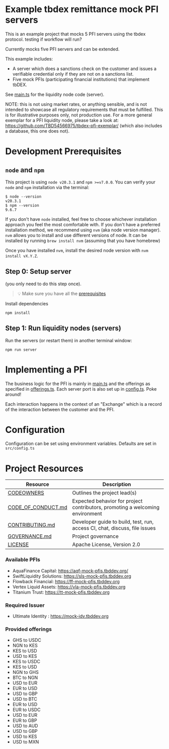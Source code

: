 # Example tbdex remittance mock PFI servers

This is an example project that mocks 5 PFI servers using the tbdex protocol. testing if workflow will run?

Currently mocks five PFI servers and can be extended.

This example includes:

* A server which does a sanctions check on the customer and issues a verifiable credential only if they are not on a sanctions list.
* Five mock PFIs (participating financial institutions) that implement tbDEX.

See [main.ts](src/main.ts) for the liquidity node code (server).

NOTE: this is not using market rates, or anything sensible, and is not intended to showcase all regulatory requirements that must be fulfilled. This is for illustrative purposes only, not production use.
For a more general exemplar for a PFI liquidity node, please take a look at: https://github.com/TBD54566975/tbdex-pfi-exemplar/ (which also includes a database, this one does not).


# Development Prerequisites

## `node` and `npm`
This project is using `node v20.3.1` and `npm >=v7.0.0`. You can verify your `node` and `npm` installation via the terminal:

```
$ node --version
v20.3.1
$ npm --version
9.6.7
```

If you don't have `node` installed, feel free to choose whichever installation approach you feel the most comfortable with. If you don't have a preferred installation method, we recommend using `nvm` (aka node version manager). `nvm` allows you to install and use different versions of node. It can be installed by running `brew install nvm` (assuming that you have homebrew)

Once you have installed `nvm`, install the desired node version with `nvm install vX.Y.Z`.


## Step 0: Setup server

(you only need to do this step once).

> 💡 Make sure you have all the [prerequisites](#development-prerequisites)

Install dependencies

```npm install```

## Step 1: Run liquidity nodes (servers)

Run the servers (or restart them) in another terminal window:

`npm run server`

# Implementing a PFI

The business logic for the PFI is mainly in [main.ts](src/main.ts) and the offerings as specified in [offerings.ts](src/offerings.ts). Each server port is also set up in [config.ts](src/config.ts). Poke around!

Each interaction happens in the context of an "Exchange" which is a record of the interaction between the customer and the PFI.


# Configuration
Configuration can be set using environment variables. Defaults are set in `src/config.ts`



# Project Resources

| Resource                                   | Description                                                                    |
| ------------------------------------------ | ------------------------------------------------------------------------------ |
| [CODEOWNERS](./CODEOWNERS)                 | Outlines the project lead(s)                                                   |
| [CODE_OF_CONDUCT.md](./CODE_OF_CONDUCT.md) | Expected behavior for project contributors, promoting a welcoming environment |
| [CONTRIBUTING.md](./CONTRIBUTING.md)       | Developer guide to build, test, run, access CI, chat, discuss, file issues     |
| [GOVERNANCE.md](./GOVERNANCE.md)           | Project governance                                                             |
| [LICENSE](./LICENSE)                       | Apache License, Version 2.0                                                    |


### Available PFIs
- AquaFinance Capital: https://aqf-mock-pfis.tbddev.org/
- SwiftLiquidity Solutions: https://sls-mock-pfis.tbddev.org
- Flowback Financial: https://ff-mock-pfis.tbddev.org
- Vertex Liquid Assets: https://vla-mock-pfis.tbddev.org
- Titanium Trust: https://tt-mock-pfis.tbddev.org

### Required Issuer
- Ultimate Identity : https://mock-idv.tbddev.org

### Provided offerings
- GHS to USDC
- NGN to KES
- KES to USD
- USD to KES
- KES to USDC
- KES to USD
- NGN to GHS
- BTC to NGN
- USD to EUR
- EUR to USD
- USD to GBP
- USD to BTC
- EUR to USD
- EUR to USDC
- USD to EUR
- EUR to GBP
- USD to AUD
- USD to GBP
- USD to KES
- USD to MXN
